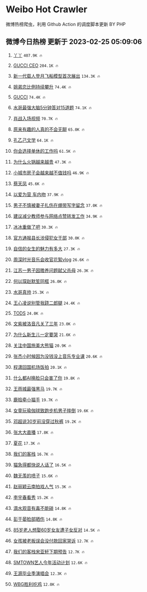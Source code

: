 # Weibo Hot Crawler 



微博热榜爬虫，利用 Github Action 的调度脚本更新 BY PHP 


## 微博今日热榜 更新于 2023-02-25 05:09:06 
1. [丫丫](https://s.weibo.com/weibo?q=%E4%B8%AB%E4%B8%AB&t=31&band_rank=1&Refer=top) `407.9K 🔥` 

1. [GUCCI CEO](https://s.weibo.com/weibo?q=GUCCI%20CEO&t=31&band_rank=2&Refer=top) `204.1K 🔥` 

1. [新一代载人登月飞船模型首次展出](https://s.weibo.com/weibo?q=%23%E6%96%B0%E4%B8%80%E4%BB%A3%E8%BD%BD%E4%BA%BA%E7%99%BB%E6%9C%88%E9%A3%9E%E8%88%B9%E6%A8%A1%E5%9E%8B%E9%A6%96%E6%AC%A1%E5%B1%95%E5%87%BA%23&t=31&band_rank=3&Refer=top) `134.3K 🔥` 

1. [姐弟恋比例持续攀升](https://s.weibo.com/weibo?q=%23%E5%A7%90%E5%BC%9F%E6%81%8B%E6%AF%94%E4%BE%8B%E6%8C%81%E7%BB%AD%E6%94%80%E5%8D%87%23&t=31&band_rank=4&Refer=top) `74.4K 🔥` 

1. [GUCCI](https://s.weibo.com/weibo?q=GUCCI&t=31&band_rank=5&Refer=top) `74.4K 🔥` 

1. [水哥最强大脑5分钟答对15道题](https://s.weibo.com/weibo?q=%23%E6%B0%B4%E5%93%A5%E6%9C%80%E5%BC%BA%E5%A4%A7%E8%84%915%E5%88%86%E9%92%9F%E7%AD%94%E5%AF%B915%E9%81%93%E9%A2%98%23&t=31&band_rank=6&Refer=top) `74.1K 🔥` 

1. [肖战入场视频](https://s.weibo.com/weibo?q=%E8%82%96%E6%88%98%E5%85%A5%E5%9C%BA%E8%A7%86%E9%A2%91&t=31&band_rank=7&Refer=top) `70.7K 🔥` 

1. [原来有趣的人真的不会无聊](https://s.weibo.com/weibo?q=%23%E5%8E%9F%E6%9D%A5%E6%9C%89%E8%B6%A3%E7%9A%84%E4%BA%BA%E7%9C%9F%E7%9A%84%E4%B8%8D%E4%BC%9A%E6%97%A0%E8%81%8A%23&t=31&band_rank=8&Refer=top) `65.0K 🔥` 

1. [孔乙己文学](https://s.weibo.com/weibo?q=%23%E5%AD%94%E4%B9%99%E5%B7%B1%E6%96%87%E5%AD%A6%23&t=31&band_rank=9&Refer=top) `64.1K 🔥` 

1. [你会选择单休的工作吗](https://s.weibo.com/weibo?q=%23%E4%BD%A0%E4%BC%9A%E9%80%89%E6%8B%A9%E5%8D%95%E4%BC%91%E7%9A%84%E5%B7%A5%E4%BD%9C%E5%90%97%23&t=31&band_rank=10&Refer=top) `61.5K 🔥` 

1. [为什么火锅越来越贵](https://s.weibo.com/weibo?q=%23%E4%B8%BA%E4%BB%80%E4%B9%88%E7%81%AB%E9%94%85%E8%B6%8A%E6%9D%A5%E8%B6%8A%E8%B4%B5%23&t=31&band_rank=11&Refer=top) `47.3K 🔥` 

1. [小城市房子会越来越不值钱吗](https://s.weibo.com/weibo?q=%23%E5%B0%8F%E5%9F%8E%E5%B8%82%E6%88%BF%E5%AD%90%E4%BC%9A%E8%B6%8A%E6%9D%A5%E8%B6%8A%E4%B8%8D%E5%80%BC%E9%92%B1%E5%90%97%23&t=31&band_rank=12&Refer=top) `46.9K 🔥` 

1. [蔡天凤](https://s.weibo.com/weibo?q=%E8%94%A1%E5%A4%A9%E5%87%A4&t=31&band_rank=13&Refer=top) `45.6K 🔥` 

1. [以爱为营 车内吻](https://s.weibo.com/weibo?q=%E4%BB%A5%E7%88%B1%E4%B8%BA%E8%90%A5%20%E8%BD%A6%E5%86%85%E5%90%BB&t=31&band_rank=14&Refer=top) `37.9K 🔥` 

1. [男子不慎被妻子扎伤在绷带写字留念](https://s.weibo.com/weibo?q=%23%E7%94%B7%E5%AD%90%E4%B8%8D%E6%85%8E%E8%A2%AB%E5%A6%BB%E5%AD%90%E6%89%8E%E4%BC%A4%E5%9C%A8%E7%BB%B7%E5%B8%A6%E5%86%99%E5%AD%97%E7%95%99%E5%BF%B5%23&t=31&band_rank=15&Refer=top) `37.0K 🔥` 

1. [建议减少教师参与网络点赞转发工作](https://s.weibo.com/weibo?q=%23%E5%BB%BA%E8%AE%AE%E5%87%8F%E5%B0%91%E6%95%99%E5%B8%88%E5%8F%82%E4%B8%8E%E7%BD%91%E7%BB%9C%E7%82%B9%E8%B5%9E%E8%BD%AC%E5%8F%91%E5%B7%A5%E4%BD%9C%23&t=31&band_rank=16&Refer=top) `34.9K 🔥` 

1. [冰冰重做了吧](https://s.weibo.com/weibo?q=%23%E5%86%B0%E5%86%B0%E9%87%8D%E5%81%9A%E4%BA%86%E5%90%A7%23&t=31&band_rank=17&Refer=top) `30.3K 🔥` 

1. [官方通报县长涉侵犯女干部](https://s.weibo.com/weibo?q=%23%E5%AE%98%E6%96%B9%E9%80%9A%E6%8A%A5%E5%8E%BF%E9%95%BF%E6%B6%89%E4%BE%B5%E7%8A%AF%E5%A5%B3%E5%B9%B2%E9%83%A8%23&t=31&band_rank=18&Refer=top) `30.0K 🔥` 

1. [自信的女生的魅力有多大](https://s.weibo.com/weibo?q=%23%E8%87%AA%E4%BF%A1%E7%9A%84%E5%A5%B3%E7%94%9F%E7%9A%84%E9%AD%85%E5%8A%9B%E6%9C%89%E5%A4%9A%E5%A4%A7%23&t=31&band_rank=19&Refer=top) `27.3K 🔥` 

1. [周深时光音乐会收官花絮vlog](https://s.weibo.com/weibo?q=%23%E5%91%A8%E6%B7%B1%E6%97%B6%E5%85%89%E9%9F%B3%E4%B9%90%E4%BC%9A%E6%94%B6%E5%AE%98%E8%8A%B1%E7%B5%AEvlog%23&t=31&band_rank=20&Refer=top) `26.6K 🔥` 

1. [江苏一男子因赡养问题弑父杀母](https://s.weibo.com/weibo?q=%23%E6%B1%9F%E8%8B%8F%E4%B8%80%E7%94%B7%E5%AD%90%E5%9B%A0%E8%B5%A1%E5%85%BB%E9%97%AE%E9%A2%98%E5%BC%91%E7%88%B6%E6%9D%80%E6%AF%8D%23&t=31&band_rank=21&Refer=top) `26.3K 🔥` 

1. [何以琛赵默笙同框](https://s.weibo.com/weibo?q=%23%E4%BD%95%E4%BB%A5%E7%90%9B%E8%B5%B5%E9%BB%98%E7%AC%99%E5%90%8C%E6%A1%86%23&t=31&band_rank=22&Refer=top) `26.0K 🔥` 

1. [水哥真帅](https://s.weibo.com/weibo?q=%E6%B0%B4%E5%93%A5%E7%9C%9F%E5%B8%85&t=31&band_rank=23&Refer=top) `25.3K 🔥` 

1. [王心凌说别管我跷二郎腿](https://s.weibo.com/weibo?q=%23%E7%8E%8B%E5%BF%83%E5%87%8C%E8%AF%B4%E5%88%AB%E7%AE%A1%E6%88%91%E8%B7%B7%E4%BA%8C%E9%83%8E%E8%85%BF%23&t=31&band_rank=24&Refer=top) `24.4K 🔥` 

1. [TODS](https://s.weibo.com/weibo?q=TODS&t=31&band_rank=25&Refer=top) `24.0K 🔥` 

1. [文紫被洛音凡关了三年](https://s.weibo.com/weibo?q=%23%E6%96%87%E7%B4%AB%E8%A2%AB%E6%B4%9B%E9%9F%B3%E5%87%A1%E5%85%B3%E4%BA%86%E4%B8%89%E5%B9%B4%23&t=31&band_rank=26&Refer=top) `23.0K 🔥` 

1. [为什么新生儿一定要哭](https://s.weibo.com/weibo?q=%23%E4%B8%BA%E4%BB%80%E4%B9%88%E6%96%B0%E7%94%9F%E5%84%BF%E4%B8%80%E5%AE%9A%E8%A6%81%E5%93%AD%23&t=31&band_rank=27&Refer=top) `21.6K 🔥` 

1. [关注中国旅美大熊猫](https://s.weibo.com/weibo?q=%23%E5%85%B3%E6%B3%A8%E4%B8%AD%E5%9B%BD%E6%97%85%E7%BE%8E%E5%A4%A7%E7%86%8A%E7%8C%AB%23&t=31&band_rank=28&Refer=top) `20.9K 🔥` 

1. [张杰小时候因为没钱没上音乐专业课](https://s.weibo.com/weibo?q=%23%E5%BC%A0%E6%9D%B0%E5%B0%8F%E6%97%B6%E5%80%99%E5%9B%A0%E4%B8%BA%E6%B2%A1%E9%92%B1%E6%B2%A1%E4%B8%8A%E9%9F%B3%E4%B9%90%E4%B8%93%E4%B8%9A%E8%AF%BE%23&t=31&band_rank=29&Refer=top) `20.6K 🔥` 

1. [程潇回国机场饭拍](https://s.weibo.com/weibo?q=%23%E7%A8%8B%E6%BD%87%E5%9B%9E%E5%9B%BD%E6%9C%BA%E5%9C%BA%E9%A5%AD%E6%8B%8D%23&t=31&band_rank=30&Refer=top) `20.1K 🔥` 

1. [什么都AI换脸只会害了你](https://s.weibo.com/weibo?q=%23%E4%BB%80%E4%B9%88%E9%83%BDAI%E6%8D%A2%E8%84%B8%E5%8F%AA%E4%BC%9A%E5%AE%B3%E4%BA%86%E4%BD%A0%23&t=31&band_rank=31&Refer=top) `19.8K 🔥` 

1. [王雨城最强黑马](https://s.weibo.com/weibo?q=%23%E7%8E%8B%E9%9B%A8%E5%9F%8E%E6%9C%80%E5%BC%BA%E9%BB%91%E9%A9%AC%23&t=31&band_rank=32&Refer=top) `19.7K 🔥` 

1. [鹿晗牵小猫手](https://s.weibo.com/weibo?q=%23%E9%B9%BF%E6%99%97%E7%89%B5%E5%B0%8F%E7%8C%AB%E6%89%8B%23&t=31&band_rank=33&Refer=top) `19.7K 🔥` 

1. [女童玩瑜伽球致跑步机男子摔倒](https://s.weibo.com/weibo?q=%23%E5%A5%B3%E7%AB%A5%E7%8E%A9%E7%91%9C%E4%BC%BD%E7%90%83%E8%87%B4%E8%B7%91%E6%AD%A5%E6%9C%BA%E7%94%B7%E5%AD%90%E6%91%94%E5%80%92%23&t=31&band_rank=34&Refer=top) `19.6K 🔥` 

1. [邓超说30岁前没穿过秋裤](https://s.weibo.com/weibo?q=%23%E9%82%93%E8%B6%85%E8%AF%B430%E5%B2%81%E5%89%8D%E6%B2%A1%E7%A9%BF%E8%BF%87%E7%A7%8B%E8%A3%A4%23&t=31&band_rank=35&Refer=top) `19.2K 🔥` 

1. [张大大直播](https://s.weibo.com/weibo?q=%23%E5%BC%A0%E5%A4%A7%E5%A4%A7%E7%9B%B4%E6%92%AD%23&t=31&band_rank=36&Refer=top) `17.8K 🔥` 

1. [夏花](https://s.weibo.com/weibo?q=%E5%A4%8F%E8%8A%B1&t=31&band_rank=37&Refer=top) `17.3K 🔥` 

1. [我们的客栈](https://s.weibo.com/weibo?q=%E6%88%91%E4%BB%AC%E7%9A%84%E5%AE%A2%E6%A0%88&t=31&band_rank=38&Refer=top) `16.7K 🔥` 

1. [猫急得都快说人话了](https://s.weibo.com/weibo?q=%23%E7%8C%AB%E6%80%A5%E5%BE%97%E9%83%BD%E5%BF%AB%E8%AF%B4%E4%BA%BA%E8%AF%9D%E4%BA%86%23&t=31&band_rank=39&Refer=top) `16.5K 🔥` 

1. [魏无羡的喷子](https://s.weibo.com/weibo?q=%23%E9%AD%8F%E6%97%A0%E7%BE%A1%E7%9A%84%E5%96%B7%E5%AD%90%23&t=31&band_rank=40&Refer=top) `15.6K 🔥` 

1. [赵丽颖云南拍戏人气](https://s.weibo.com/weibo?q=%23%E8%B5%B5%E4%B8%BD%E9%A2%96%E4%BA%91%E5%8D%97%E6%8B%8D%E6%88%8F%E4%BA%BA%E6%B0%94%23&t=31&band_rank=41&Refer=top) `15.3K 🔥` 

1. [李宇春看秀](https://s.weibo.com/weibo?q=%23%E6%9D%8E%E5%AE%87%E6%98%A5%E7%9C%8B%E7%A7%80%23&t=31&band_rank=42&Refer=top) `15.2K 🔥` 

1. [滴水观音有毒不能碰](https://s.weibo.com/weibo?q=%23%E6%BB%B4%E6%B0%B4%E8%A7%82%E9%9F%B3%E6%9C%89%E6%AF%92%E4%B8%8D%E8%83%BD%E7%A2%B0%23&t=31&band_rank=43&Refer=top) `14.8K 🔥` 

1. [彭于晏脸部晒伤](https://s.weibo.com/weibo?q=%23%E5%BD%AD%E4%BA%8E%E6%99%8F%E8%84%B8%E9%83%A8%E6%99%92%E4%BC%A4%23&t=31&band_rank=44&Refer=top) `14.8K 🔥` 

1. [85岁老人想娶60岁女友遭子女反对](https://s.weibo.com/weibo?q=%2385%E5%B2%81%E8%80%81%E4%BA%BA%E6%83%B3%E5%A8%B660%E5%B2%81%E5%A5%B3%E5%8F%8B%E9%81%AD%E5%AD%90%E5%A5%B3%E5%8F%8D%E5%AF%B9%23&t=31&band_rank=45&Refer=top) `14.5K 🔥` 

1. [女孩被老板误会没付款回家哭诉](https://s.weibo.com/weibo?q=%23%E5%A5%B3%E5%AD%A9%E8%A2%AB%E8%80%81%E6%9D%BF%E8%AF%AF%E4%BC%9A%E6%B2%A1%E4%BB%98%E6%AC%BE%E5%9B%9E%E5%AE%B6%E5%93%AD%E8%AF%89%23&t=31&band_rank=46&Refer=top) `12.7K 🔥` 

1. [我们的客栈宋亚轩下期预告](https://s.weibo.com/weibo?q=%23%E6%88%91%E4%BB%AC%E7%9A%84%E5%AE%A2%E6%A0%88%E5%AE%8B%E4%BA%9A%E8%BD%A9%E4%B8%8B%E6%9C%9F%E9%A2%84%E5%91%8A%23&t=31&band_rank=47&Refer=top) `12.7K 🔥` 

1. [SMTOWN艺人今年活动计划](https://s.weibo.com/weibo?q=%23SMTOWN%E8%89%BA%E4%BA%BA%E4%BB%8A%E5%B9%B4%E6%B4%BB%E5%8A%A8%E8%AE%A1%E5%88%92%23&t=31&band_rank=48&Refer=top) `12.6K 🔥` 

1. [王源毕业季演唱会](https://s.weibo.com/weibo?q=%23%E7%8E%8B%E6%BA%90%E6%AF%95%E4%B8%9A%E5%AD%A3%E6%BC%94%E5%94%B1%E4%BC%9A%23&t=31&band_rank=49&Refer=top) `12.3K 🔥` 

1. [WBG胜利吃鸡](https://s.weibo.com/weibo?q=%23WBG%E8%83%9C%E5%88%A9%E5%90%83%E9%B8%A1%23&t=31&band_rank=50&Refer=top) `12.0K 🔥` 

